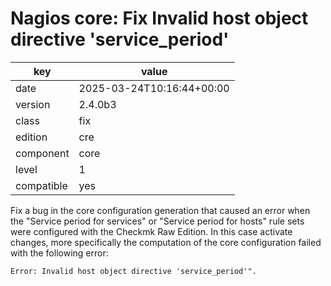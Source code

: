 [//]: # (werk v2)
# Nagios core: Fix Invalid host object directive 'service_period'

key        | value
---------- | ---
date       | 2025-03-24T10:16:44+00:00
version    | 2.4.0b3
class      | fix
edition    | cre
component  | core
level      | 1
compatible | yes

Fix a bug in the core configuration generation that caused an error when the
"Service period for services" or "Service period for hosts" rule sets were
configured with the Checkmk Raw Edition. In this case activate changes, more
specifically the computation of the core configuration failed with the
following error:

```
Error: Invalid host object directive 'service_period'".
```
